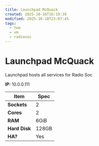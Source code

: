 ```yaml
---
title: Launchpad McQuack
created: 2025-10-16T16:19:39
modified: 2025-10-18T23:07:45
tags:
  - two
  - vm
  - radiosoc
---
```


# **Launchpad McQuack**

Launchpad hosts all services for Radio Soc

**IP:** 10.0.0.111

| **Item**      | **Spec** |
| ------------- | -------- |
| **Sockets**   | 2        |
| **Cores**     | 2        |
| **RAM**       | 6GiB     |
| **Hard Disk** | 128GB    |
| **HA?**       | Yes      |

